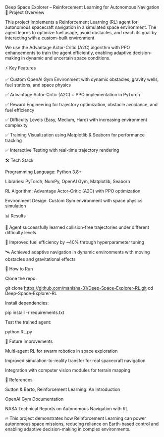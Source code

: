 Deep Space Explorer – Reinforcement Learning for Autonomous Navigation
📌 Project Overview

This project implements a Reinforcement Learning (RL) agent for autonomous spacecraft navigation in a simulated space environment. The agent learns to optimize fuel usage, avoid obstacles, and reach its goal by interacting with a custom-built environment.

We use the Advantage Actor-Critic (A2C) algorithm with PPO enhancements to train the agent efficiently, enabling adaptive decision-making in dynamic and uncertain space conditions.

⚡ Key Features

✅ Custom OpenAI Gym Environment with dynamic obstacles, gravity wells, fuel stations, and space physics

✅ Advantage Actor-Critic (A2C) + PPO implementation in PyTorch

✅ Reward Engineering for trajectory optimization, obstacle avoidance, and fuel efficiency

✅ Difficulty Levels (Easy, Medium, Hard) with increasing environment complexity

✅ Training Visualization using Matplotlib & Seaborn for performance tracking

✅ Interactive Testing with real-time trajectory rendering

🛠️ Tech Stack

Programming Language: Python 3.8+

Libraries: PyTorch, NumPy, OpenAI Gym, Matplotlib, Seaborn

RL Algorithm: Advantage Actor-Critic (A2C) with PPO optimization

Environment Design: Custom Gym environment with space physics simulation

📊 Results

🚀 Agent successfully learned collision-free trajectories under different difficulty levels

🔋 Improved fuel efficiency by ~40% through hyperparameter tuning

🛰️ Achieved adaptive navigation in dynamic environments with moving obstacles and gravitational effects


🚀 How to Run

Clone the repo:

git clone https://github.com/manisha-31/Deep-Space-Explorer-RL.git
cd Deep-Space-Explorer-RL


Install dependencies:

pip install -r requirements.txt

Test the trained agent:

python RL.py

📌 Future Improvements

Multi-agent RL for swarm robotics in space exploration

Improved simulation-to-reality transfer for real spacecraft navigation

Integration with computer vision modules for terrain mapping

📖 References

Sutton & Barto, Reinforcement Learning: An Introduction

OpenAI Gym Documentation

NASA Technical Reports on Autonomous Navigation with RL

🔥 This project demonstrates how Reinforcement Learning can power autonomous space missions, reducing reliance on Earth-based control and enabling adaptive decision-making in complex environments.
